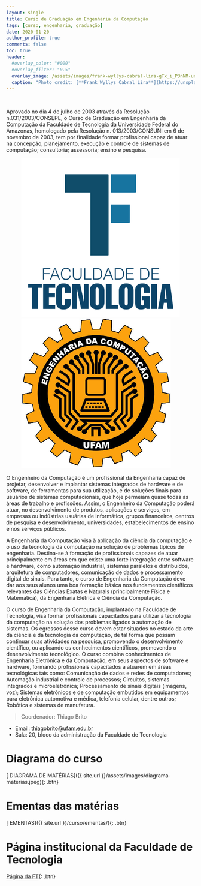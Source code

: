 ```yaml
---
layout: single
title: Curso de Graduação em Engenharia da Computação
tags: [curso, engenharia, graduação]
date: 2020-01-20
author_profile: true
comments: false
toc: true
header:
  #overlay_color: "#000"
  #overlay_filter: "0.5"
  overlay_image: /assets/images/frank-wyllys-cabral-lira-gTx_i_P3nNM-unsplash.jpg
  caption: "Photo credit: [**Frank Wyllys Cabral Lira**](https://unsplash.com/photos/gTx_i_P3nNM)"
---
```


<br>

Aprovado no dia 4 de julho de 2003 através da Resolução n.031/2003/CONSEPE, o Curso de Graduação em Engenharia da Computação da Faculdade de Tecnologia da Universidade Federal do Amazonas, homologado pela Resolução n. 013/2003/CONSUNI em 6 de novembro de 2003, tem por finalidade formar profissional capaz de atuar na concepção, planejamento, execução e controle de sistemas de computação; consultoria; assessoria; ensino e pesquisa.


<figure class="half">
    <a href="https://ft.ufam.edu.br"><img src="/assets/images/FT_final_vertical-2-removebg.png"></a>
    <a href="http://bit.ly/34Pdip7"><img src="/assets/images/eng_comp_logo.png"></a>

</figure>

O Engenheiro da Computação é um profissional da Engenharia capaz de projetar, desenvolver e implantar sistemas integrados de hardware e de software, de ferramentas para sua utilização, e de soluções finais para usuários de sistemas computacionais, que hoje permeiam quase todas as áreas de trabalho e profissões. Assim, o Engenheiro da Computação poderá atuar, no desenvolvimento de produtos, aplicações e serviços, em empresas ou indústrias usuárias de informática, grupos financeiros, centros de pesquisa e desenvolvimento, universidades, estabelecimentos de ensino e nos serviços públicos.

A Engenharia da Computação visa à aplicação da ciência da computação e o uso da tecnologia da computação na solução de problemas típicos de engenharia. Destina-se à formação de profissionais capazes de atuar principalmente em áreas em que existe uma forte integração entre software e hardware, como automação industrial, sistemas paralelos e distribuídos, arquitetura de computadores, comunicação de dados e processamento digital de sinais. Para tanto, o curso de Engenharia da Computação deve dar aos seus alunos uma boa formação básica nos fundamentos científicos relevantes das Ciências Exatas e Naturais (principalmente Física e Matemática), da Engenharia Elétrica e Ciência da Computação.

O curso de Engenharia da Computação, implantado na Faculdade de Tecnologia, visa formar profissionais capacitados para utilizar a tecnologia da computação na solução dos problemas ligados à automação de sistemas. Os egressos desse curso devem estar situados no estado da arte da ciência e da tecnologia da computação, de tal forma que possam continuar suas atividades na pesquisa, promovendo o desenvolvimento científico, ou aplicando os conhecimentos científicos, promovendo o desenvolvimento tecnológico. O curso combina conhecimentos de Engenharia Eletrônica e da Computação, em seus aspectos de software e hardware, formando profissionais capacitados a atuarem em áreas tecnológicas tais como: Comunicação de dados e redes de computadores; Automação industrial e controle de processos; Circuitos, sistemas integrados e microeletrônica; Processamento de sinais digitais (imagens, voz); Sistemas eletrônicos e de computação embutidos em equipamentos para eletrônica automotiva e médica, telefonia celular, dentre outros; Robótica e sistemas de manufatura.

> Coordenador: Thiago Brito
 - Email: thiagobrito@ufam.edu.br
 - Sala: 20, bloco da administração da Faculdade de Tecnologia




# Diagrama do curso

 [<i class="fas fa-bookmark"></i> DIAGRAMA DE MATÉRIAS]({{ site.url }}/assets/images/diagrama-materias.jpeg){: .btn}

# Ementas das matérias
 [<i class="fas fa-file-alt"></i> EMENTAS]({{ site.url }}/curso/ementas/){: .btn}

# Página institucional da Faculdade de Tecnologia
  [<i class="fas fa-bookmark"></i> Página da FT](https://ft.ufam.edu.br){: .btn}
